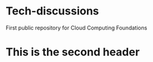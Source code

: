 # Tech-discussions
First public repository for Cloud Computing Foundations

# This is the second header

